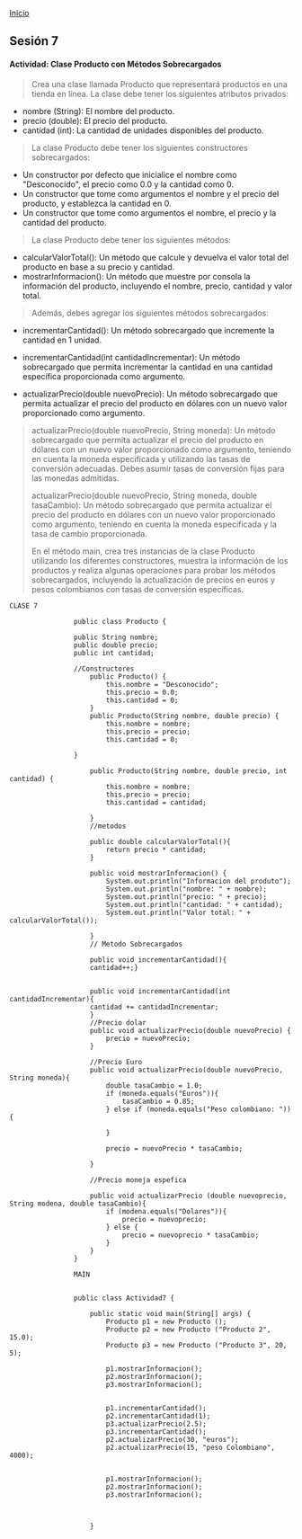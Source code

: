 <!-- No borrar o modificar -->
[Inicio](./index.md)

## Sesión 7 


<!-- Su documentación aquí -->

#### Actividad: Clase Producto con Métodos Sobrecargados


> Crea una clase llamada Producto que representará productos en una tienda en línea. La clase debe tener los siguientes atributos privados:
>
- nombre (String): El nombre del producto.
- precio (double): El precio del producto.
- cantidad (int): La cantidad de unidades disponibles del producto.<br>
>
>La clase Producto debe tener los siguientes constructores sobrecargados:
>
- Un constructor por defecto que inicialice el nombre como "Desconocido", el precio como 0.0 y la cantidad como 0.
- Un constructor que tome como argumentos el nombre y el precio del producto, y establezca la cantidad en 0.
- Un constructor que tome como argumentos el nombre, el precio y la cantidad del producto.
>
>La clase Producto debe tener los siguientes métodos:
>
- calcularValorTotal(): Un método que calcule y devuelva el valor total del producto en base a su precio y cantidad.
- mostrarInformacion(): Un método que muestre por consola la información del producto, incluyendo el nombre, precio, cantidad y valor total.
>
>Además, debes agregar los siguientes métodos sobrecargados:
>
- incrementarCantidad(): Un método sobrecargado que incremente la cantidad en 1 unidad.
>
- incrementarCantidad(int cantidadIncrementar): Un método sobrecargado que permita incrementar la cantidad en una cantidad específica proporcionada como argumento.
>
- actualizarPrecio(double nuevoPrecio): Un método sobrecargado que permita actualizar el precio del producto en dólares con un nuevo valor proporcionado como argumento.
>
>actualizarPrecio(double nuevoPrecio, String moneda): Un método sobrecargado que permita actualizar el precio del producto en dólares con un nuevo valor proporcionado como argumento, teniendo en cuenta la moneda especificada y utilizando las tasas de conversión adecuadas. Debes asumir tasas de conversión fijas para las monedas admitidas.
>
>actualizarPrecio(double nuevoPrecio, String moneda, double tasaCambio): Un método sobrecargado que permita actualizar el precio del producto en dólares con un nuevo valor proporcionado como argumento, teniendo en cuenta la moneda especificada y la tasa de cambio proporcionada.
>
>
>En el método main, crea tres instancias de la clase Producto utilizando los diferentes constructores, muestra la información de los productos y realiza algunas operaciones para probar los métodos sobrecargados, incluyendo la actualización de precios en euros y pesos colombianos con tasas de conversión específicas.

~~~
CLASE 7

                public class Producto {
                    
                public String nombre;
                public double precio;
                public int cantidad;

                //Constructores
                    public Producto() {
                        this.nombre = "Desconocido";
                        this.precio = 0.0;
                        this.cantidad = 0;
                    }
                    public Producto(String nombre, double precio) {
                        this.nombre = nombre;
                        this.precio = precio;
                        this.cantidad = 0;
                    
                }

                    public Producto(String nombre, double precio, int cantidad) {
                        this.nombre = nombre;
                        this.precio = precio;
                        this.cantidad = cantidad;
                        
                    }
                    //metodos
                    
                    public double calcularValorTotal(){
                        return precio * cantidad;
                    }
                    
                    public void mostrarInformacion() {
                        System.out.println("Informacion del produto");
                        System.out.println("nombre: " + nombre);
                        System.out.println("precio: " + precio);
                        System.out.println("cantidad: " + cantidad);
                        System.out.println("Valor total: " + calcularValorTotal());
                        
                    }
                    // Metodo Sobrecargados
                    
                    public void incrementarCantidad(){
                    cantidad++;}
                

                    public void incrementarCantidad(int cantidadIncrementar){
                    cantidad += cantidadIncrementar;
                    }
                    //Precio dolar
                    public void actualizarPrecio(double nuevoPrecio) {
                        precio = nuevoPrecio;
                    }
                    
                    //Precio Euro
                    public void actualizarPrecio(double nuevoPrecio, String moneda){
                        double tasaCambio = 1.0;
                        if (moneda.equals("Euros")){
                            tasaCambio = 0.85;
                        } else if (moneda.equals("Peso colombiano: ")){
                            
                        }
                        
                        precio = nuevoPrecio * tasaCambio;
                        
                    }
                    
                    //Precio moneja espefica
                    
                    public void actualizarPrecio (double nuevoprecio, String modena, double tasaCambio){
                        if (modena.equals("Dolares")){
                            precio = nuevoprecio;
                        } else {
                            precio = nuevoprecio * tasaCambio;
                        }
                    }
                }

                MAIN


                public class Actividad7 {

                    public static void main(String[] args) {
                        Producto p1 = new Producto ();
                        Producto p2 = new Producto ("Producto 2", 15.0);
                        Producto p3 = new Producto ("Producto 3", 20, 5);
                        
                        p1.mostrarInformacion();
                        p2.mostrarInformacion();
                        p3.mostrarInformacion();
                        
                        
                        p1.incrementarCantidad();
                        p2.incrementarCantidad(1);
                        p3.actualizarPrecio(2.5);
                        p3.incrementarCantidad();
                        p2.actualizarPrecio(30, "euros");
                        p2.actualizarPrecio(15, "peso Colombiano", 4000);
                        
                        
                        p1.mostrarInformacion();
                        p2.mostrarInformacion();
                        p3.mostrarInformacion();
                        
                        
                        
                    }
    
   ~~~




